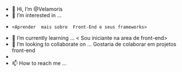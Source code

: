 - 👋 Hi, I’m @Velamoris
- 👀 I’m interested in ...
-     <Aprender  mais sobre  Front-End e seus frameworks>
- 🌱 I’m currently learning ...
     < Sou iniciante  na area de front-end>
- 💞️ I’m looking to collaborate on ...
       Gostaria  de colaborar em projetos front-end
- 
- 📫 How to reach me ...

<!---
Velamoris/Velamoris is a ✨ special ✨ repository because its `README.md` (this file) appears on your GitHub profile.
You can click the Preview link to take a look at your changes.
--->
